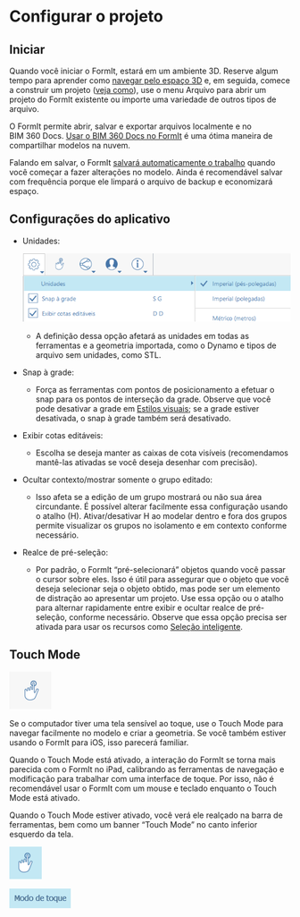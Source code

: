 # Configurar o projeto

## Iniciar

Quando você iniciar o FormIt, estará em um ambiente 3D. Reserve algum tempo para aprender como [navegar pelo espaço 3D](navigating-the-scene.md) e, em seguida, comece a construir um projeto \([veja como](../formit-primer/)\), use o menu Arquivo para abrir um projeto do FormIt existente ou importe uma variedade de outros tipos de arquivo.

O FormIt permite abrir, salvar e exportar arquivos localmente e no BIM 360 Docs. [Usar o BIM 360 Docs no FormIt](https://formit.autodesk.com/page/formit-bim-360-docs) é uma ótima maneira de compartilhar modelos na nuvem.

Falando em salvar, o FormIt [salvará automaticamente o trabalho](../tool-library/autosave.md) quando você começar a fazer alterações no modelo. Ainda é recomendável salvar com frequência porque ele limpará o arquivo de backup e economizará espaço.

## Configurações do aplicativo

* Unidades:

   ![](../.gitbook/assets/formit_units.png)

   * A definição dessa opção afetará as unidades em todas as ferramentas e a geometria importada, como o Dynamo e tipos de arquivo sem unidades, como STL.

* Snap à grade:
   * Força as ferramentas com pontos de posicionamento a efetuar o snap para os pontos de interseção da grade. Observe que você pode desativar a grade em [Estilos visuais](../formit-primer/part-i/visual-settings.md); se a grade estiver desativada, o snap à grade também será desativado.
* Exibir cotas editáveis:
   * Escolha se deseja manter as caixas de cota visíveis \(recomendamos mantê-las ativadas se você deseja desenhar com precisão\).
* Ocultar contexto/mostrar somente o grupo editado:
   * Isso afeta se a edição de um grupo mostrará ou não sua área circundante. É possível alterar facilmente essa configuração usando o atalho \(H\). Ativar/desativar H ao modelar dentro e fora dos grupos permite visualizar os grupos no isolamento e em contexto conforme necessário.
* Realce de pré-seleção:
   * Por padrão, o FormIt “pré-selecionará” objetos quando você passar o cursor sobre eles. Isso é útil para assegurar que o objeto que você deseja selecionar seja o objeto obtido, mas pode ser um elemento de distração ao apresentar um projeto. Use essa opção ou o atalho para alternar rapidamente entre exibir e ocultar realce de pré-seleção, conforme necessário. Observe que essa opção precisa ser ativada para usar os recursos como [Seleção inteligente](https://www.youtube.com/watch?v=akLeB1FADt4).

## Touch Mode

![](../.gitbook/assets/20190619-touch-mode-off.png)

Se o computador tiver uma tela sensível ao toque, use o Touch Mode para navegar facilmente no modelo e criar a geometria. Se você também estiver usando o FormIt para iOS, isso parecerá familiar.

Quando o Touch Mode está ativado, a interação do FormIt se torna mais parecida com o FormIt no iPad, calibrando as ferramentas de navegação e modificação para trabalhar com uma interface de toque. Por isso, não é recomendável usar o FormIt com um mouse e teclado enquanto o Touch Mode está ativado.

Quando o Touch Mode estiver ativado, você verá ele realçado na barra de ferramentas, bem como um banner “Touch Mode” no canto inferior esquerdo da tela.

![](../.gitbook/assets/20190619-touch-mode-on.png)

![](../.gitbook/assets/20190618-touch-mode-banner.png)

